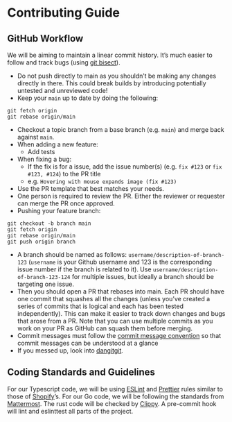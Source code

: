 # Contributing Guide

## GitHub Workflow

We will be aiming to maintain a linear commit history. It’s much easier to follow and track bugs (using [git bisect](http://git-scm.com/docs/git-bisect)).
- Do not push directly to main as you shouldn’t be making any changes directly in there. This could break builds by introducing potentially untested and unreviewed code!
- Keep your `main` up to date by doing the following:

```console
git fetch origin
git rebase origin/main
```

- Checkout a topic branch from a base branch (e.g. `main`) and merge back against `main`.
- When adding a new feature:
  - Add tests
- When fixing a bug:
  - If the fix is for a issue, add the issue number(s) (e.g. `fix #123` or `fix #123, #124`) to the PR title
  - e.g. `Hovering with mouse expands image (fix #123)`
- Use the PR template that best matches your needs.
- One person is required to review the PR. Either the reviewer or requester can merge the PR once approved.
- Pushing your feature branch:

```console
git checkout -b branch main
git fetch origin
git rebase origin/main
git push origin branch
```
- A branch should be named as follows: `username/description-of-branch-123` (`username` is your Github username and 123 is the corresponding issue number if the branch is related to it). Use `username/description-of-branch-123-124` for multiple issues, but ideally a branch should be targeting one issue.
- Then you should open a PR that rebases into main. Each PR should have one commit that squashes all the changes (unless you’ve created a series of commits that is logical and each has been tested independently). This can make it easier to track down changes and bugs that arose from a PR.
Note that you can use multiple commits as you work on your PR as GitHub can squash them before merging.
- Commit messages must follow the [commit message convention](https://github.com/csc301-2023-fall/project-44-toronto-intelligence-m/blob/main/.github/commit-convention.md) so that commit messages can be understood at a glance
- If you messed up, look into [dangitgit](https://dangitgit.com/en).


## Coding Standards and Guidelines

For our Typescript code, we will be using [ESLint](https://eslint.org/) and [Prettier](https://prettier.io/) rules similar to those of [Shopify](https://github.com/Shopify/web-configs/tree/main)’s. For our Go code, we will be following the standards from [Mattermost](https://developers.mattermost.com/contribute/more-info/server/style-guide/). The rust code will be checked by [Clippy](https://github.com/rust-lang/rust-clippy). A pre-commit hook will lint and eslinttest all parts of the project.
